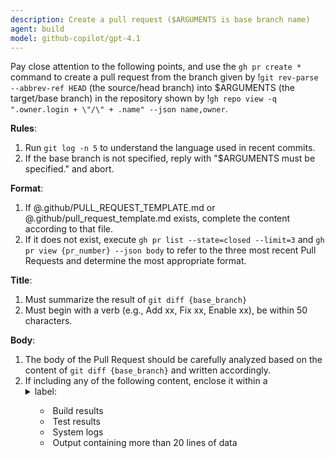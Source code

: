 ```yaml
---
description: Create a pull request ($ARGUMENTS is base branch name)
agent: build
model: github-copilot/gpt-4.1
---
```


Pay close attention to the following points, and use the `gh pr create *`
command to create a pull request from the branch given by
!`git rev-parse --abbrev-ref HEAD` (the source/head branch) into $ARGUMENTS (the
target/base branch) in the repository shown by
!`gh repo view -q ".owner.login + \"/\" + .name" --json name,owner`.

**Rules**:

1. Run `git log -n 5` to understand the language used in recent commits.
2. If the base branch is not specified, reply with "$ARGUMENTS must be
   specified." and abort.

**Format**:

1. If @.github/PULL_REQUEST_TEMPLATE.md or @.github/pull_request_template.md
   exists, complete the content according to that file.
2. If it does not exist, execute `gh pr list --state=closed --limit=3` and
   `gh pr view {pr_number} --json body` to refer to the three most recent Pull
   Requests and determine the most appropriate format.

**Title**:

1. Must summarize the result of `git diff {base_branch}`
2. Must begin with a verb (e.g., Add xx, Fix xx, Enable xx), be within 50
   characters.

**Body**:

1. The body of the Pull Request should be carefully analyzed based on the
   content of `git diff {base_branch}` and written accordingly.
2. If including any of the following content, enclose it within a <details>
   block and set an appropriate <summary> label:
   - Build results
   - Test results
   - System logs
   - Output containing more than 20 lines of data
